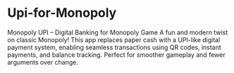 # Upi-for-Monopoly
Monopoly UPI – Digital Banking for Monopoly Game A fun and modern twist on classic Monopoly! This app replaces paper cash with a UPI-like digital payment system, enabling seamless transactions using QR codes, instant payments, and balance tracking. Perfect for smoother gameplay and fewer arguments over change.
